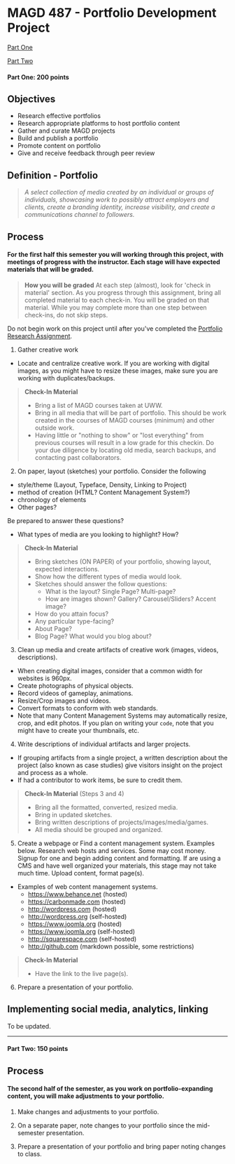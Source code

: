 # MAGD 487 - Portfolio Development Project 

[Part One](#part-one-200-points)

[Part Two](#part-two-150-points)

#### Part One: 200 points

## Objectives
+ Research effective portfolios
+ Research appropriate platforms to host portfolio content
+ Gather and curate MAGD projects
+ Build and publish a portfolio
+ Promote content on portfolio
+ Give and receive feedback through peer review

## Definition - Portfolio
> *A select collection of media created by an individual or groups of individuals, showcasing work to possibly attract employers and  clients, create a branding identity, increase visibility, and create a communications channel to followers.*

## Process
#### For the first half this semester you will working through this project, with meetings of progress with the instructor. Each stage will have expected materials that will be graded.

  > **How you will be graded**
  > At each step (almost), look for 'check in material' section. 
  > As you progress through this assignment, bring all completed material to each check-in. 
  > You will be graded on that material. 
  > While you may complete more than one step between check-ins, do not skip steps.

Do not begin work on this project until after you've completed the [Portfolio Research Assignment](PortfolioResearchAssignment.md).

1. Gather creative work
  - Locate and centralize creative work. If you are working with digital images, as you might have to resize these images, make sure you are working with duplicates/backups.

  > **Check-In Material**
  > - Bring a list of MAGD courses taken at UWW.
  > - Bring in all media that will be part of portfolio. This should be work created in the courses of MAGD courses (minimum) and other outside work.
  > - Having little or "nothing to show" or "lost everything" from previous courses will result in a low grade for this checkin. Do your due diligence by locating old media, search backups, and contacting past collaborators.

2. On paper, layout (sketches) your portfolio. Consider the following
  + style/theme (Layout, Typeface, Density, Linking to Project)
  + method of creation (HTML? Content Management System?)
  + chronology of elements
  + Other pages?

  Be prepared to answer these questions?
  + What types of media are you looking to highlight? How?

  > **Check-In Material**
  > - Bring sketches (ON PAPER) of your portfolio, showing layout, expected interactions.
  > - Show how the different types of media would look.
  > - Sketches should answer the follow questions:
  >   - What is the layout? Single Page? Multi-page?
  >   - How are images shown? Gallery? Carousel/Sliders? Accent image?
  > - How do you attain focus?
  > - Any particular type-facing?
  > - About Page?
  > - Blog Page? What would you blog about?

3. Clean up media and create artifacts of creative work (images, videos, descriptions).
  - When creating digital images, consider that a common width for websites is 960px.
  - Create photographs of physical objects.
  - Record videos of gameplay, animations.
  - Resize/Crop images and videos.
  - Convert formats to conform with web standards.
  - Note that many Content Management Systems may automatically resize, crop, and edit photos. If you plan on writing your ```code```, note that you might have to create your thumbnails, etc.

4. Write descriptions of individual artifacts and larger projects.
  - If grouping artifacts from a single project, a written description about the project (also known as case studies) give visitors insight on the project and process as a whole.
  - If had a contributor to work items, be sure to credit them.

  > **Check-In Material** (Steps 3 and 4)
  > - Bring all the formatted, converted, resized media.
  > - Bring in updated sketches.
  > - Bring written descriptions of projects/images/media/games.
  > - All media should be grouped and organized.

5. Create a webpage or Find a content management system. Examples below.
Research web hosts and services. Some may cost money. Signup for one and begin adding content and formatting. If are using a CMS and have well organized your materials, this stage may not take much time. Upload content, format page(s).
  - Examples of web content management systems.
    - https://www.behance.net (hosted)
    - https://carbonmade.com (hosted)
    - http://wordpress.com (hosted)
    - http://wordpress.org (self-hosted)
    - https://www.joomla.org (hosted)
    - https://www.joomla.org (self-hosted)
    - http://squarespace.com (self-hosted)
    - http://github.com (markdown possible, some restrictions)

  > **Check-In Material**
  > - Have the link to the live page(s). 

6. Prepare a presentation of your portfolio.


## Implementing social media, analytics, linking
To be updated. 

* * *

#### Part Two: 150 points

## Process
#### The second half of the semester, as you work on portfolio-expanding content, you will make adjustments to your portfolio. 

1. Make changes and adjustments to your portfolio.

2. On a separate paper, note changes to your portfolio since the mid-semester presentation.

3. Prepare a presentation of your portfolio and bring paper noting changes to class. 
